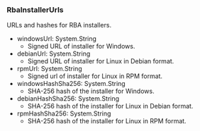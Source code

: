 ### RbaInstallerUrls
URLs and hashes for RBA installers.

- windowsUrl: System.String
  - Signed URL of installer for Windows.
- debianUrl: System.String
  - Signed URL of installer for Linux in Debian format.
- rpmUrl: System.String
  - Signed url of installer for Linux in RPM format.
- windowsHashSha256: System.String
  - SHA-256 hash of the installer for Windows.
- debianHashSha256: System.String
  - SHA-256 hash of the installer for Linux in Debian format.
- rpmHashSha256: System.String
  - SHA-256 hash of the installer for Linux in RPM format.
